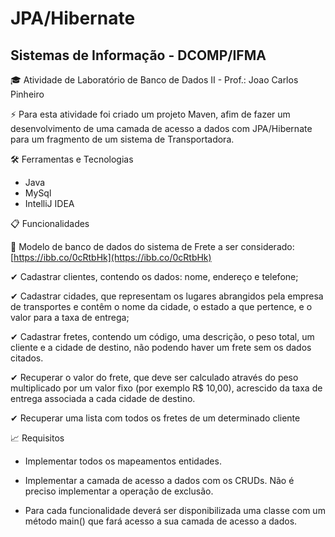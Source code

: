 # JPA/Hibernate

## Sistemas de Informação - DCOMP/IFMA

🎓 Atividade de Laboratório de Banco de Dados II - Prof.: Joao Carlos Pinheiro

⚡ Para esta atividade foi criado um projeto Maven, afim de fazer um desenvolvimento de uma camada de acesso a dados com JPA/Hibernate para um fragmento de um sistema de Transportadora.

🛠 Ferramentas e Tecnologias
- Java
- MySql
- IntelliJ IDEA

📋 Funcionalidades

📌 Modelo de banco de dados do sistema de Frete a ser considerado: <br>
 [https://ibb.co/0cRtbHk](https://ibb.co/0cRtbHk)
 
✔ Cadastrar clientes, contendo os dados: nome, endereço e telefone;

✔ Cadastrar cidades, que representam os lugares abrangidos pela empresa de
transportes e contêm o nome da cidade, o estado a que pertence, e o valor
para a taxa de entrega;

✔ Cadastrar fretes, contendo um código, uma descrição, o peso total, um
cliente e a cidade de destino, não podendo haver um frete sem os dados
citados.

✔ Recuperar o valor do frete, que deve ser calculado através do peso
multiplicado por um valor fixo (por exemplo R$ 10,00), acrescido da taxa de
entrega associada a cada cidade de destino.

✔ Recuperar uma lista com todos os fretes de um determinado cliente

📈 Requisitos

- Implementar todos os mapeamentos entidades.

- Implementar a camada de acesso a dados com os CRUDs. Não é preciso implementar
a operação de exclusão.

- Para cada funcionalidade deverá ser disponibilizada uma classe com um método
main() que fará acesso a sua camada de acesso a dados.

